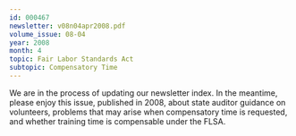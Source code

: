 ```yaml
---
id: 000467
newsletter: v08n04apr2008.pdf
volume_issue: 08-04
year: 2008
month: 4
topic: Fair Labor Standards Act
subtopic: Compensatory Time
---
```


We are in the process of updating our newsletter index. In the meantime, please enjoy this issue, published in 2008, about state auditor guidance on volunteers, problems that may arise when compensatory time is requested, and whether training time is compensable under the FLSA.